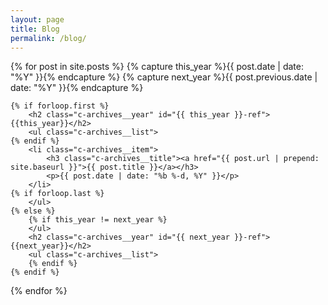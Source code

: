 ```yaml
---
layout: page
title: Blog
permalink: /blog/
---
```

<section class="c-archives">
{% for post in site.posts  %}
    {% capture this_year %}{{ post.date | date: "%Y" }}{% endcapture %}
    {% capture next_year %}{{ post.previous.date | date: "%Y" }}{% endcapture %}

    {% if forloop.first %}
        <h2 class="c-archives__year" id="{{ this_year }}-ref">{{this_year}}</h2>
        <ul class="c-archives__list">
    {% endif %}
        <li class="c-archives__item">
            <h3 class="c-archives__title"><a href="{{ post.url | prepend: site.baseurl }}">{{ post.title }}</a></h3>
            <p>{{ post.date | date: "%b %-d, %Y" }}</p>
        </li>
    {% if forloop.last %}
        </ul>
    {% else %}
        {% if this_year != next_year %}
        </ul>
        <h2 class="c-archives__year" id="{{ next_year }}-ref">{{next_year}}</h2>
        <ul class="c-archives__list">
        {% endif %}
    {% endif %}
{% endfor %}
</section>
